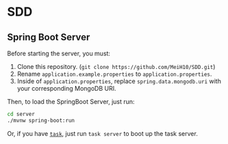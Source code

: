 # SDD

## Spring Boot Server

Before starting the server, you must:

1. Clone this repository. (`git clone https://github.com/MeiH10/SDD.git`)
2. Rename `application.example.properties` to `application.properties`.
3. Inside of `application.properties`, replace `spring.data.mongodb.uri` with your corresponding MongoDB URI.

Then, to load the SpringBoot Server, just run:

```sh
cd server
./mvnw spring-boot:run
```

Or, if you have [`task`](https://taskfile.dev/), just run `task server` to boot up the task server.
